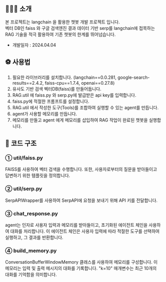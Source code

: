 ## 🏋🏼‍♀️ 소개
본 프로젝트는 langchain 을 활용한 챗봇 개발 프로젝트 입니다.</br>
벡터 DB인 faiss 와 구글 검색엔진 결과 데이터 기반 serp를 langchain에 접목하는</br>
RAG 기술을 적극 활용하여 기존 챗봇의 한계를 뛰어넘습니다. </br>
- 개발일자 : 2024.04.04

## ⚽️ 사용법
1. 필요한 라이브러리를 설치합니다. (langchain==0.0.281, google-search-results==2.4.2, faiss-cpu==1.7.4, openai==0.27.8)
2. 유사도 기반 검색 벡터DB(faiss)를 만들어둡니다.
3. RAG.util 에 faiss.py 와 serp.py에 발급받은 api key를 입력합니다.
4. faiss.py에 적절한 프롬프트를 설정합니다.
5. RAG.util 에서 작성한 도구(Tools)를 조합하여 실행할 수 있는 agent를 만듭니다.
6. agent가 사용할 메모리를 만듭니다.
7. 메모리를 만들고 agent 에게 메모리를 삽입하여 RAG 작업이 완료된 챗봇을 실행합니다.

## 🏀 코드 구조
### ① util/faiss.py
FAISS를 사용하여 벡터 검색을 수행합니다. 또한, 사용자로부터의 질문을 받아들이고 답변하기 위한 템플릿을 정의합니다.
### ② util/serp.py
SerpAPIWrapper를 사용하여 SerpAPI에 요청을 보내기 위해 API 키를 전달합니다.
### ③ chat_response.py
agent는 인자로 사용자 입력과 메모리를 받아들이고, 초기화된 에이전트 체인을 사용하여 대화를 처리합니다. 이 에이전트 체인은 사용자 입력에 따라 적절한 도구를 선택하여 실행하고, 그 결과를 반환합니다.
### ④ build_memory.py
ConversationBufferWindowMemory 클래스를 사용하여 메모리를 구성합니다. 이 메모리는 입력 및 출력 메시지의 대화를 기록합니다. "k=10" 매개변수는 최근 10개의 대화를 기억함을 의미합니다.
